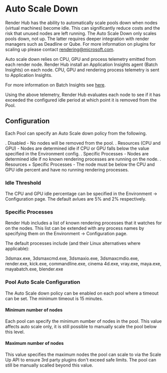 # Auto Scale Down

Render Hub has the ability to automatically scale pools down when nodes (virtual machines) become idle.  This can significantly reduce costs and the risk that unused nodes are left running.  The Auto Scale Down only scales pools down, not up.  The latter requires deeper integration with render managers such as Deadline or Qube.  For more information on plugins for scaling up please contact rendering@microsoft.com.

Auto scale down relies on CPU, GPU and process telemetry emitted from each render node.  Render Hub install an Application Insights agent (Batch Insights) on each node.  CPU, GPU and rendering process telemetry is sent to Application Insights.

For more information on Batch Insights see [here](https://github.com/Azure/batch-insights).

Using the above telemetry, Render Hub evaluates each node to see if it has exceeded the configured idle period at which point it is removed from the Pool.

## Configuration

Each Pool can specify an Auto Scale down policy from the following.

. Disabled - No nodes will be removed from the pool.
. Resources (CPU and GPU) - Nodes are determined idle if CPU or GPU falls below the value specified in the Environment config.
. Specific Processes - Nodes are determined idle if no known rendering processes are running on the node.
. Resources + Specific Processes - The node must be below the CPU and GPU idle percent and have no running rendering processes.

### Idle Threshold

The CPU and GPU idle percentage can be specified in the Environment -> Configuration page.  The default avlues are 5% and 2% respectively.

### Specific Processes

Render Hub includes a list of known rendering processes that it watches for on the nodes.  This list can be extended with any process names by specifying them on the Environment -> Configuration page.

The default processes include (and their Linux alternatives where applicable):

3dsmax.exe, 3dsmaxcmd.exe, 3dsmaxio.exe, 3dsmaxcmdio.exe, render.exe, kick.exe, commandline.exe, cinema 4d.exe, vray.exe, maya.exe, mayabatch.exe, blender.exe

### Pool Auto Scale Configuration

The Auto Scale down policy can be enabled on each pool where a timeout can be set.  The minimum timeout is 15 minutes.

#### Minimum number of nodes

Each pool can specify the minimum number of nodes in the pool.  This value affects auto scale only, it is still possible to manually scale the pool below this level.

#### Maximum number of nodes

This value specifies the maximum nodes the pool can scale to via the Scale Up API to ensure 3rd party plugins don't exceed safe limits.  The pool can still be manually scalled beyond this value.
